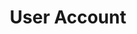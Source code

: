 ---
layout: "redirect"
redirect: "/docs/user-account/user-account.html"
title: "User Account"
mainPage: false
weight: 1
---